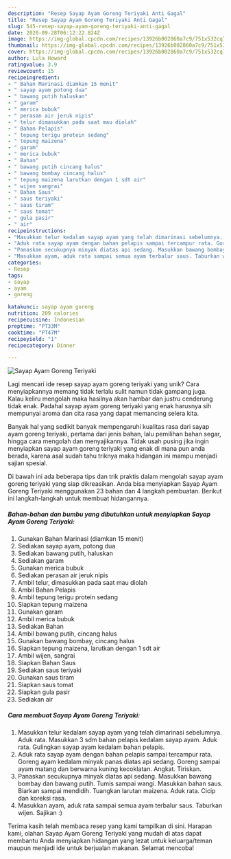 ```yaml
---
description: "Resep Sayap Ayam Goreng Teriyaki Anti Gagal"
title: "Resep Sayap Ayam Goreng Teriyaki Anti Gagal"
slug: 545-resep-sayap-ayam-goreng-teriyaki-anti-gagal
date: 2020-09-28T06:12:22.824Z
image: https://img-global.cpcdn.com/recipes/13926b002860a7c9/751x532cq70/sayap-ayam-goreng-teriyaki-foto-resep-utama.jpg
thumbnail: https://img-global.cpcdn.com/recipes/13926b002860a7c9/751x532cq70/sayap-ayam-goreng-teriyaki-foto-resep-utama.jpg
cover: https://img-global.cpcdn.com/recipes/13926b002860a7c9/751x532cq70/sayap-ayam-goreng-teriyaki-foto-resep-utama.jpg
author: Lula Howard
ratingvalue: 3.9
reviewcount: 15
recipeingredient:
- " Bahan Marinasi diamkan 15 menit"
- " sayap ayam potong dua"
- " bawang putih haluskan"
- " garam"
- " merica bubuk"
- " perasan air jeruk nipis"
- " telur dimasukkan pada saat mau diolah"
- " Bahan Pelapis"
- " tepung terigu protein sedang"
- " tepung maizena"
- " garam"
- " merica bubuk"
- " Bahan"
- " bawang putih cincang halus"
- " bawang bombay cincang halus"
- " tepung maizena larutkan dengan 1 sdt air"
- " wijen sangrai"
- " Bahan Saus"
- " saus teriyaki"
- " saus tiram"
- " saus tomat"
- " gula pasir"
- " air"
recipeinstructions:
- "Masukkan telur kedalam sayap ayam yang telah dimarinasi sebelumnya. Aduk rata. Masukkan 3 sdm bahan pelapis kedalam sayap ayam. Aduk rata. Gulingkan sayap ayam kedalam bahan pelapis."
- "Aduk rata sayap ayam dengan bahan pelapis sampai tercampur rata. Goreng ayam kedalam minyak panas diatas api sedang. Goreng sampai ayam matang dan berwarna kuning kecoklatan. Angkat. Tiriskan."
- "Panaskan secukupnya minyak diatas api sedang. Masukkan bawang bombay dan bawang putih. Tumis sampai wangi. Masukkan bahan saus. Biarkan sampai mendidih. Tuangkan larutan maizena. Aduk rata. Cicip dan koreksi rasa."
- "Masukkan ayam, aduk rata sampai semua ayam terbalur saus. Taburkan wijen. Sajikan :)"
categories:
- Resep
tags:
- sayap
- ayam
- goreng

katakunci: sayap ayam goreng 
nutrition: 209 calories
recipecuisine: Indonesian
preptime: "PT33M"
cooktime: "PT47M"
recipeyield: "1"
recipecategory: Dinner

---
```



![Sayap Ayam Goreng Teriyaki](https://img-global.cpcdn.com/recipes/13926b002860a7c9/751x532cq70/sayap-ayam-goreng-teriyaki-foto-resep-utama.jpg)

Lagi mencari ide resep sayap ayam goreng teriyaki yang unik? Cara menyiapkannya memang tidak terlalu sulit namun tidak gampang juga. Kalau keliru mengolah maka hasilnya akan hambar dan justru cenderung tidak enak. Padahal sayap ayam goreng teriyaki yang enak harusnya sih mempunyai aroma dan cita rasa yang dapat memancing selera kita.

Banyak hal yang sedikit banyak mempengaruhi kualitas rasa dari sayap ayam goreng teriyaki, pertama dari jenis bahan, lalu pemilihan bahan segar, hingga cara mengolah dan menyajikannya. Tidak usah pusing jika ingin menyiapkan sayap ayam goreng teriyaki yang enak di mana pun anda berada, karena asal sudah tahu triknya maka hidangan ini mampu menjadi sajian spesial.




Di bawah ini ada beberapa tips dan trik praktis dalam mengolah sayap ayam goreng teriyaki yang siap dikreasikan. Anda bisa menyiapkan Sayap Ayam Goreng Teriyaki menggunakan 23 bahan dan 4 langkah pembuatan. Berikut ini langkah-langkah untuk membuat hidangannya.

<!--inarticleads1-->

##### Bahan-bahan dan bumbu yang dibutuhkan untuk menyiapkan Sayap Ayam Goreng Teriyaki:

1. Gunakan  Bahan Marinasi (diamkan 15 menit)
1. Sediakan  sayap ayam, potong dua
1. Sediakan  bawang putih, haluskan
1. Sediakan  garam
1. Gunakan  merica bubuk
1. Sediakan  perasan air jeruk nipis
1. Ambil  telur, dimasukkan pada saat mau diolah
1. Ambil  Bahan Pelapis
1. Ambil  tepung terigu protein sedang
1. Siapkan  tepung maizena
1. Gunakan  garam
1. Ambil  merica bubuk
1. Sediakan  Bahan
1. Ambil  bawang putih, cincang halus
1. Gunakan  bawang bombay, cincang halus
1. Siapkan  tepung maizena, larutkan dengan 1 sdt air
1. Ambil  wijen, sangrai
1. Siapkan  Bahan Saus
1. Sediakan  saus teriyaki
1. Gunakan  saus tiram
1. Siapkan  saus tomat
1. Siapkan  gula pasir
1. Sediakan  air




<!--inarticleads2-->

##### Cara membuat Sayap Ayam Goreng Teriyaki:

1. Masukkan telur kedalam sayap ayam yang telah dimarinasi sebelumnya. Aduk rata. Masukkan 3 sdm bahan pelapis kedalam sayap ayam. Aduk rata. Gulingkan sayap ayam kedalam bahan pelapis.
1. Aduk rata sayap ayam dengan bahan pelapis sampai tercampur rata. Goreng ayam kedalam minyak panas diatas api sedang. Goreng sampai ayam matang dan berwarna kuning kecoklatan. Angkat. Tiriskan.
1. Panaskan secukupnya minyak diatas api sedang. Masukkan bawang bombay dan bawang putih. Tumis sampai wangi. Masukkan bahan saus. Biarkan sampai mendidih. Tuangkan larutan maizena. Aduk rata. Cicip dan koreksi rasa.
1. Masukkan ayam, aduk rata sampai semua ayam terbalur saus. Taburkan wijen. Sajikan :)




Terima kasih telah membaca resep yang kami tampilkan di sini. Harapan kami, olahan Sayap Ayam Goreng Teriyaki yang mudah di atas dapat membantu Anda menyiapkan hidangan yang lezat untuk keluarga/teman maupun menjadi ide untuk berjualan makanan. Selamat mencoba!
